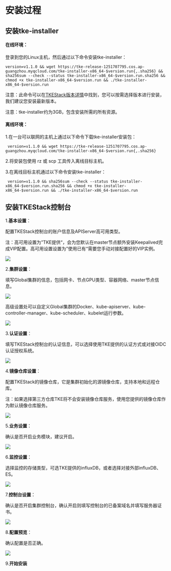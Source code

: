 #  安装过程



## 安装tke-installer

#### 在线环境：

登录到您的Linux主机，然后通过以下命令安装tke-installer：

```
version=v1.1.0 && wget https://tke-release-1251707795.cos.ap-guangzhou.myqcloud.com/tke-installer-x86_64-$version.run{,.sha256} && sha256sum --check --status tke-installer-x86_64-$version.run.sha256 && chmod +x tke-installer-x86_64-$version.run && ./tke-installer-x86_64-$version.run
```

注意：此命令可以在[TKEStack版本详情](https://github.com/tkestack/tke/releases)中找到，您可以按需选择版本进行安装，我们建议您安装最新版本。

注意：tke-installer约为3GB，包含安装所需的所有资源。

#### 离线环境：

1.在一台可以联网的主机上通过以下命令下载tke-installer安装包：

```
 version=v1.1.0 && wget https://tke-release-1251707795.cos.ap-guangzhou.myqcloud.com/tke-installer-x86_64-$version.run{,.sha256}
```

2.将安装包使用 rz 或 scp 工具传入离线目标主机。

3.在离线目标主机通过以下命令安装tke-installer：

```
 version=v1.1.0 && sha256sum --check --status tke-installer-x86_64-$version.run.sha256 && chmod +x tke-installer-x86_64-$version.run && ./tke-installer-x86_64-$version.run
```



## 安装TKEStack控制台

1.**基本设置**：

配置TKEStack控制台的账户信息及APIServer高可用类型。

注：高可用设置为”TKE提供“，会为您默认在master节点额外安装Keepalived完成VIP配置。高可用设置设置为”使用已有“需要您手动对接配置好的VIP实例。

![](https://github.com/interstallers/docs/blob/master/Images/Installration/step-1.png?raw=true)



2.**集群设置**：

填写Global集群的信息，包括网卡、节点GPU类型、容器网络、master节点信息。

![](https://github.com/interstallers/docs/blob/master/Images/Installration/step-2.png?raw=true)

高级设置处可以自定义Global集群的Docker、kube-apiserver、kube-controller-manager、kube-scheduler、kubelet运行参数。

![](https://github.com/interstallers/docs/blob/master/Images/Installration/step-3-2.png?raw=true)



3.**认证设置**：

填写TKEStack控制台的认证信息，可以选择使用TKE提供的认证方式或对接OIDC认证授权系统。

![](https://github.com/interstallers/docs/blob/master/Images/Installration/step-3-1.png?raw=true)



4.**镜像仓库设置**：

配置TKEStack的镜像仓库，它是集群初始化的源镜像仓库，支持本地和远程仓库。

注：如果选择第三方仓库TKE将不会安装镜像仓库服务，使用您提供的镜像仓库作为默认镜像仓库服务。

![](https://github.com/interstallers/docs/blob/master/Images/Installration/step-4.png?raw=true)



5.**业务设置**：

确认是否开启业务模块，建议开启。

![](https://github.com/interstallers/docs/blob/master/Images/Installration/step-5.png?raw=true)



6.**监控设置**：

选择监控的存储类型，可选TKE提供的influxDB，或者选择对接外部influxDB、ES。

![](https://github.com/interstallers/docs/blob/master/Images/Installration/step-6.png?raw=true)



7.**控制台设置**：

确认是否开启集群控制台，确认开启则填写控制台的已备案域名并填写服务器证书。

![](https://github.com/interstallers/docs/blob/master/Images/Installration/step-7.png?raw=true)



8.**配置预览**：

确认配置是否正确。

![](https://github.com/interstallers/docs/blob/master/Images/Installration/step-8.png?raw=true)



9.**开始安装**